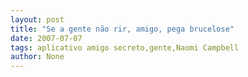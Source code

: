 ```yaml
---
layout: post
title: "Se a gente não rir, amigo, pega brucelose"
date: 2007-07-07
tags: aplicativo amigo secreto,gente,Naomi Campbell
author: None
---
```

 